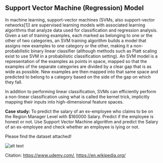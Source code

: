 ## Support Vector Machine (Regression) Model

In machine learning, support-vector machines (SVMs, also support-vector networks[1]) are supervised learning models with associated learning algorithms that analyze data used for classification and regression analysis. Given a set of training examples, each marked as belonging to one or the other of two categories, an SVM training algorithm builds a model that assigns new examples to one category or the other, making it a non-probabilistic binary linear classifier (although methods such as Platt scaling exist to use SVM in a probabilistic classification setting). An SVM model is a representation of the examples as points in space, mapped so that the examples of the separate categories are divided by a clear gap that is as wide as possible. New examples are then mapped into that same space and predicted to belong to a category based on the side of the gap on which they fall.

In addition to performing linear classification, SVMs can efficiently perform a non-linear classification using what is called the kernel trick, implicitly mapping their inputs into high-dimensional feature spaces.

**Case study:** To predict the salary of an ex-employee who claims to be on the Region Manager Level with $160000 Salary. Predict if the employee is honest or not. Use Support Vector Machine algorithm and predict the Salary of an ex-employee and check whether an employee is lying or not. 

Please find the dataset attached!

![alt text](https://github.com/prtk1306/MachineLearning/blob/master/ML%20Logo.PNG "Machine Learning")

Citation: https://www.udemy.com/, https://en.wikipedia.org/